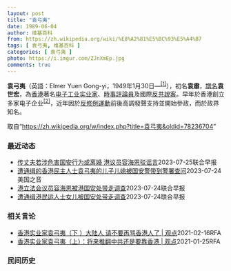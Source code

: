 ```yaml
---
layout: post
title: "袁弓夷"
date: 1989-06-04
author: 维基百科
from: https://zh.wikipedia.org/wiki/%E8%A2%81%E5%BC%93%E5%A4%B7
tags: [ 袁弓夷, 维基百科 ]
categories: [ 袁弓夷 ]
photo: https://i.imgur.com/ZJnXmEp.jpg
comments: true
---
```

<div class="mw-parser-output"><div id="noteTA-fe69cc4" class="noteTA"><div class="noteTA-group"><div data-noteta-group-source="module" data-noteta-group="地名"></div></div></div>

<p><b>袁弓夷</b>（英語：<span lang="en">Elmer Yuen Gong-yi</span>，1949年1月30日<span class="useeditintro" title="Template:BLP editintro">—</span><sup id="cite_ref-2" class="reference"><a href="#cite_note-2">[1]</a></sup>），初名<b>袁肅</b>，<a href="/wiki/%E8%AD%9C%E5%90%8D" title="譜名">譜名</a><b>袁世宏</b>，為<a href="/wiki/%E9%A6%99%E6%B8%AF" title="香港">香港</a>著名<a href="/wiki/%E7%94%B5%E5%AD%90%E5%B7%A5%E4%B8%9A" title="电子工业">电子工业</a><a href="/wiki/%E5%AF%A6%E6%A5%AD%E5%AE%B6" class="mw-redirect" title="實業家">实业家</a>、<a href="/wiki/%E6%99%82%E4%BA%8B%E8%A9%95%E8%AB%96%E5%93%A1" title="時事評論員">時事評論員</a>及國際<a href="/wiki/%E5%8F%8D%E5%85%B1" class="mw-redirect" title="反共">反共</a><a href="/wiki/%E6%B8%B8%E8%AF%B4%E9%9B%86%E5%9B%A2" title="游说集团">說客</a>。早年於香港創立多家电子企业<sup id="cite_ref-Yuen_family_3-0" class="reference"><a href="#cite_note-Yuen_family-3">[2]</a></sup>，近年因於<a href="/wiki/%E5%8F%8D%E4%BF%AE%E4%BE%8B%E9%81%8B%E5%8B%95" class="mw-redirect" title="反修例運動">反修例運動</a>前後高調發聲支持並開始參政，而於政界知名。
</p>
</div><!--esi <esi:include src="/esitest-fa8a495983347898/content" /> --><noscript><img src="//zh.wikipedia.org/wiki/Special:CentralAutoLogin/start?type=1x1" alt="" title="" width="1" height="1" style="border: none; position: absolute;"></noscript>
<div class="printfooter" data-nosnippet="">取自“<a dir="ltr" href="https://zh.wikipedia.org/w/index.php?title=袁弓夷&amp;oldid=78236704">https://zh.wikipedia.org/w/index.php?title=袁弓夷&amp;oldid=78236704</a>”</div><div id="recent-news"><h3>最近动态</h3><ul><li><a href="https://nodebe4.github.io/waimei/2023-07-25/%E4%BC%A0%E4%B8%88%E5%A4%AB%E8%8B%A5%E6%B6%89%E5%8D%B1%E5%AE%B3%E5%9B%BD%E5%AE%89%E8%A1%8C%E4%B8%BA%E6%88%96%E7%A6%BB%E5%A9%9A-%E6%B8%AF%E8%AE%AE%E5%91%98%E5%AE%B9%E6%B5%B7%E6%81%A9%E9%A9%B3%E8%B0%A3%E8%A8%80" title="传丈夫若涉危害国安行为或离婚 港议员容海恩驳谣言—— 香港新民党立法会议员容海恩因与国安处悬红通缉的“香港议会”发起人袁弓夷的翁媳关系，星期一被香港国安处带走协助调查。网传容海恩登报指若证实其夫...">传丈夫若涉危害国安行为或离婚 港议员容海恩驳谣言</a><time>2023-07-25</time><a class="tag">联合早报</a></li>
<li><a href="https://nodebe4.github.io/waimei/2023-07-24/%E9%81%AD%E9%80%9A%E7%BC%89%E7%9A%84%E9%A6%99%E6%B8%AF%E6%B0%91%E4%B8%BB%E4%BA%BA%E5%A3%AB%E8%A2%81%E5%BC%93%E5%A4%B7%E7%9A%84%E5%84%BF%E5%AD%90%E5%84%BF%E5%AA%B3%E8%A2%AB%E5%9B%BD%E5%AE%89%E8%AD%A6%E5%B8%A6%E5%88%B0%E8%AD%A6%E7%BD%B2%E6%9F%A5%E9%97%AE" title="遭通缉的香港民主人士袁弓夷的儿子儿媳被国安警带到警署查问—— Mon, 24 Jul 2023 15:07:15 GMT 被香港警方国安处通缉的八名海外活动人士之一袁弓夷 (Elmer Yuen...">遭通缉的香港民主人士袁弓夷的儿子儿媳被国安警带到警署查问</a><time>2023-07-24</time><a class="tag">美国之音</a></li>
<li><a href="https://nodebe4.github.io/waimei/2023-07-24/%E6%B8%AF%E7%AB%8B%E6%B3%95%E4%BC%9A%E8%AE%AE%E5%91%98%E5%AE%B9%E6%B5%B7%E6%81%A9%E8%A2%AB%E6%B8%AF%E5%9B%BD%E5%AE%89%E5%A4%84%E5%B8%A6%E8%B5%B0%E8%B0%83%E6%9F%A5" title="港立法会议员容海恩被港国安处带走调查—— 香港新民党立法会议员容海恩星期一（7月24日）被香港警务处国家安全处带走接受调查，原因是她与被国安处悬红通缉的“香港议会”发起人袁弓夷是翁媳关系。 综合...">港立法会议员容海恩被港国安处带走调查</a><time>2023-07-24</time><a class="tag">联合早报</a></li>
<li><a href="https://nodebe4.github.io/waimei/2023-07-24/%E9%81%AD%E9%80%9A%E7%BC%89%E6%B8%AF%E6%B0%91%E8%BF%90%E4%BA%BA%E5%A3%AB%E5%A5%B3%E5%84%BF%E8%A2%AB%E5%9B%BD%E5%AE%89%E5%A4%84%E5%B8%A6%E8%B5%B0%E8%B0%83%E6%9F%A5" title="遭通缉港民运人士女儿被国安处带走调查—— “香港议会”发起人袁弓夷7月初被香港警务处国家安全处悬红通缉，其女儿袁弥望在星期一（7月24日）上午被国安处带走接受调查。 《明报》、网媒“香港01”等...">遭通缉港民运人士女儿被国安处带走调查</a><time>2023-07-24</time><a class="tag">联合早报</a></li>
</ul></div><div id="open-opinion"><h3>相关言论</h3><ul><li><a href="https://nodebe4.github.io/opinion/2021-02-16/%E9%A6%99%E6%B8%AF%E5%AE%9E%E4%B8%9A%E5%AE%B6%E8%A2%81%E5%BC%93%E5%A4%B7-%E4%B8%8B-%E5%A4%A7%E9%99%86%E4%BA%BA-%E8%AF%B7%E4%B8%8D%E8%A6%81%E5%86%8D%E9%AA%82%E9%A6%99%E6%B8%AF%E4%BA%BA%E4%BA%86-%E8%A7%82%E7%82%B9/" title="自由亚洲电台">香港实业家袁弓夷（下 ）大陆人 请不要再骂香港人了 | 观点</a><time>2021-02-16</time><a class="tag">RFA</a></li>
<li><a href="https://nodebe4.github.io/opinion/2021-01-25/%E9%A6%99%E6%B8%AF%E5%AE%9E%E4%B8%9A%E5%AE%B6%E8%A2%81%E5%BC%93%E5%A4%B7-%E4%B8%8A-%E5%B0%86%E6%9D%A5%E6%8E%A8%E7%BF%BB%E4%B8%AD%E5%85%B1%E8%BF%98%E6%98%AF%E8%A6%81%E9%9D%A0%E9%A6%99%E6%B8%AF-%E8%A7%82%E7%82%B9/" title="自由亚洲电台">香港实业家袁弓夷（上）：将来推翻中共还是要靠香港 | 观点</a><time>2021-01-25</time><a class="tag">RFA</a></li>
</ul></div><div id="mjls-record"><h3>民间历史</h3><ul></ul></div>